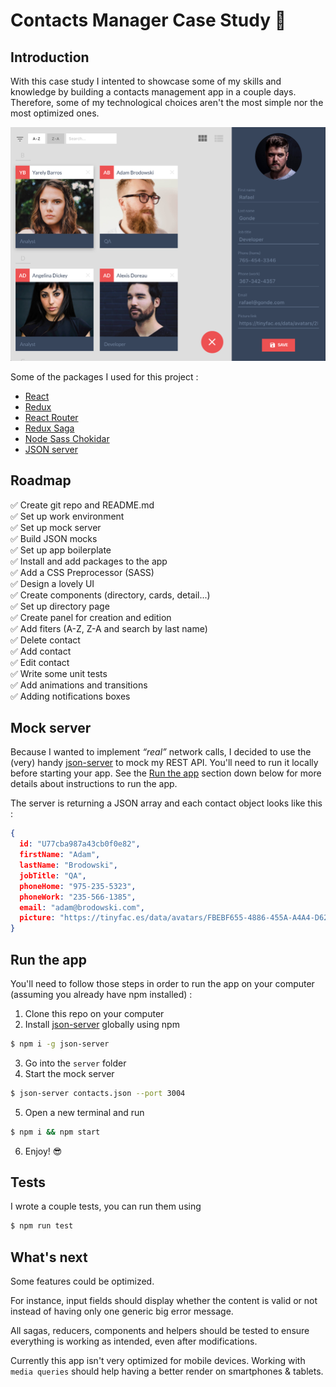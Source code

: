 # Contacts Manager Case Study 👥

## Introduction

With this case study I intented to showcase some of my skills and knowledge by building a contacts management app in a couple days. Therefore, some of my technological choices aren't the most simple nor the most optimized ones. 

![screenshot](https://github.com/davidsamacoits/contacts-manager-case-study/blob/master/screenshot.png "Screenshot")

Some of the packages I used for this project :
* [React](https://github.com/facebook/react)
* [Redux](https://github.com/reduxjs/react-redux)
* [React Router](https://github.com/ReactTraining/react-router)
* [Redux Saga](https://github.com/redux-saga/redux-saga)
* [Node Sass Chokidar](https://github.com/michaelwayman/node-sass-chokidar) 
* [JSON server](https://github.com/typicode/json-server)

## Roadmap

✅ Create git repo and README.md  
✅ Set up work environment  
✅ Set up mock server  
✅ Build JSON mocks  
✅ Set up app boilerplate  
✅ Install and add packages to the app  
✅ Add a CSS Preprocessor (SASS)  
✅ Design a lovely UI  
✅ Create components (directory, cards, detail...)  
✅ Set up directory page    
✅ Create panel for creation and edition   
✅ Add fiters (A-Z, Z-A and search by last name)    
✅ Delete contact    
✅ Add contact    
✅️ Edit contact    
✅️ Write some unit tests  
✅ Add animations and transitions  
✅️ Adding notifications boxes 

## Mock server

Because I wanted to implement *“real”* network calls, I decided to use the (very) handy [json-server](https://github.com/typicode/json-server) to mock my REST API. You'll need to run it locally before starting your app. See the [Run the app](#run-the-app) section down below for more details about instructions to run the app.

The server is returning a JSON array and each contact object looks like this :

```json 
{
  id: "U77cba987a43cb0f0e82",
  firstName: "Adam",
  lastName: "Brodowski",
  jobTitle: "QA",
  phoneHome: "975-235-5323",
  phoneWork: "235-566-1385",
  email: "adam@brodowski.com",
  picture: "https://tinyfac.es/data/avatars/FBEBF655-4886-455A-A4A4-D62B77DD419B.jpeg"
}
```

## Run the app

You'll need to follow those steps in order to run the app on your computer (assuming you already have npm installed) :
1. Clone this repo on your computer
2. Install [json-server](https://github.com/typicode/json-server) globally using npm   
```bash
$ npm i -g json-server
```
3. Go into the `server` folder
4. Start the mock server
```bash
$ json-server contacts.json --port 3004
```
5. Open a new terminal and run
```bash
$ npm i && npm start
```
6. Enjoy! 😎

## Tests

I wrote a couple tests, you can run them using 
```bash
$ npm run test
```

## What's next

Some features could be optimized.

For instance, input fields should display whether the content is valid or not instead of having only one generic big error message.

All sagas, reducers, components and helpers should be tested to ensure everything is working as intended, even after modifications.

Currently this app isn't very optimized for mobile devices. Working with `media queries` should help having a better render on smartphones & tablets.